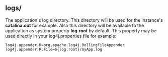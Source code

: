 ## logs/
The application's log directory. This directory will be used for the instance's __catalina.out__ for example.
Also this directory will be available to the application as system property __log.root__ by default. This property may be used directly in your log4j.properties file for example:

```
log4j.appender.R=org.apache.log4j.RollingFileAppender
log4j.appender.R.File=${log.root}/myApp.log
